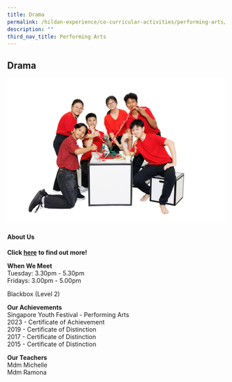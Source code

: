 ```yaml
---
title: Drama
permalink: /hildan-experience/co-curricular-activities/performing-arts/drama-club/
description: ""
third_nav_title: Performing Arts
---
```

Drama
-----

![](/images/Hildan%20Experience/CCA/drama_cca.jpg)


#### About Us

**Click&nbsp;[here](/files/CCA/dramaclub.pdf)**&nbsp;**to find out more!**  
  
**When We Meet** <br>
Tuesday: 3.30pm - 5.30pm<br>
Fridays: 3.00pm - 5.00pm<br>

Blackbox (Level 2)


**Our Achievements**<br>
Singapore Youth Festival - Performing Arts<br>
2023 - Certificate of Achievement<br>
2019 -&nbsp;Certificate of Distinction<br>
2017 -&nbsp;Certificate of Distinction  
2015 -&nbsp;Certificate of Distinction

**Our Teachers** <br>
Mdm Michelle  
Mdm Ramona